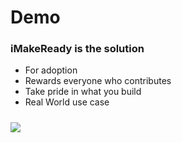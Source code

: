 # Demo

### iMakeReady is the solution
* For adoption
* Rewards everyone who contributes
* Take pride in what you build
* Real World use case


##### 
<img src="(https://github.com/DrasticInc/drasticinc.github.io/blob/main/imakereadylogo.jpg?raw=true)https://github.com/DrasticInc/drasticinc.github.io/blob/main/imakereadylogo.jpg?raw=true">

